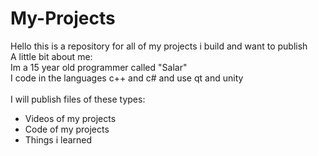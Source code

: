 # My-Projects

Hello this is a repository for all of my projects i build and want to publish
<br>
A little bit about me:
<br>Im a 15 year old programmer called "Salar" <br>
I code in the languages c++ and c# and use qt and unity
<br> <br>
I will publish files of these types:
<ul>
  <li>Videos of my projects</li>
  <li>Code of my projects</li>
  <li>Things i learned</li>
</ul>
